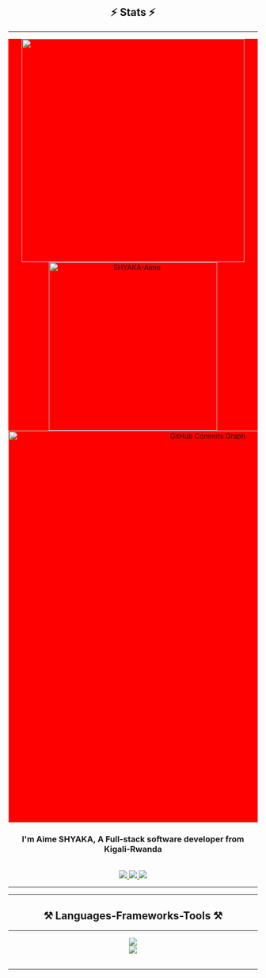 <h2 align="center">⚡ Stats ⚡</h2>
<hr/>
<div align="center" style="background:red">
    <img width="450" src="https://github-readme-stats.vercel.app/api?username=SHYAKA-Aime&show_icons=true&locale=en&theme=react&rank_icon=github&border_radius=10">
    <img width="340" src="https://github-readme-stats.vercel.app/api/top-langs?username=SHYAKA-Aime&show_icons=true&locale=en&layout=compact&theme=react&border_radius=10" alt="SHYAKA-Aime">
    <img align="center" width="790" border-radius="10" src="https://github-readme-activity-graph.vercel.app/graph?username=SHYAKA-Aime&&color=ffffff&line=6366f1&point=ffff&layout=compact&theme=react&custom_title=GitHub%20Commits%20Graph" alt="GitHub Commits Graph">
</div>


<h3 align="center">I'm Aime SHYAKA, A Full-stack software developer from Kigali-Rwanda</h3>

<br/>

<div align="center"> 
  <a href="mailto:shyakaaime25@gmail.com">
    <img src="https://img.shields.io/badge/Gmail-333333?style=for-the-badge&logo=gmail&logoColor=red" />
  </a>
  <a href="https://www.linkedin.com/in/shyaka-aime-64670a28a/" target="_blank">
    <img src="https://img.shields.io/badge/LinkedIn-0077B5?style=for-the-badge&logo=linkedin&logoColor=white" target="_blank" />
  </a>
  <a href="https://aimebrues.netlify.app/" target="_blank">
     <img src="https://img.shields.io/badge/Portfolio-FF5722?style=for-the-badge&logo=todoist&logoColor=white" target="_blank" />
  </a>
</div>


 <hr/>
 <hr/>
 
<h2 align="center">⚒️ Languages-Frameworks-Tools ⚒️</h2>
<hr/>
<div align="center">
    <img src="https://skillicons.dev/icons?i=python,react,html,css,vscode,github,figma,tailwind,git" />
    <br/>
    <img src="https://skillicons.dev/icons?i=django,nodejs,javascript,typescript,express,mongodb,java,nextjs,mysql,postman,jest" /><br>
</div>

<br/>
<hr/>
